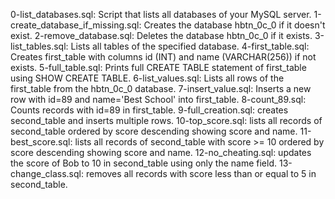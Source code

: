 0-list_databases.sql: Script that lists all databases of your MySQL server.
1-create_database_if_missing.sql: Creates the database hbtn_0c_0 if it doesn't exist.
2-remove_database.sql: Deletes the database hbtn_0c_0 if it exists.
3-list_tables.sql: Lists all tables of the specified database.
4-first_table.sql: Creates first_table with columns id (INT) and name (VARCHAR(256)) if not exists.
5-full_table.sql: Prints full CREATE TABLE statement of first_table using SHOW CREATE TABLE.
6-list_values.sql: Lists all rows of the first_table from the hbtn_0c_0 database.
7-insert_value.sql: Inserts a new row with id=89 and name='Best School' into first_table.
8-count_89.sql: Counts records with id=89 in first_table.
9-full_creation.sql: creates second_table and inserts multiple rows.
10-top_score.sql: lists all records of second_table ordered by score descending showing score and name.
11-best_score.sql: lists all records of second_table with score >= 10 ordered by score descending showing score and name.
12-no_cheating.sql: updates the score of Bob to 10 in second_table using only the name field.
13-change_class.sql: removes all records with score less than or equal to 5 in second_table.
